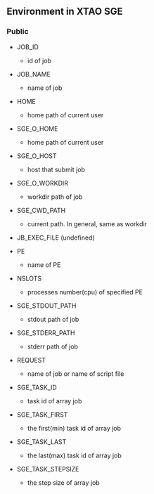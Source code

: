 ## Environment in XTAO SGE

### Public

- JOB_ID
    - id of job

- JOB_NAME
    - name of job

- HOME
  - home path of current user

- SGE_O_HOME
  - home path of current user

- SGE_O_HOST
    - host that submit job

- SGE_O_WORKDIR
    - workdir path of job

- SGE_CWD_PATH
    - current path. In general, same as workdir

- JB_EXEC_FILE (undefined)

- PE
  - name of PE

- NSLOTS
    - processes number(cpu) of specified PE

- SGE_STDOUT_PATH
  - stdout path of job

- SGE_STDERR_PATH
  - stderr path of job

- REQUEST
  - name of job or name of script file

- SGE_TASK_ID
    - task id of array job

- SGE_TASK_FIRST
  - the first(min) task id of array job

- SGE_TASK_LAST
  - the last(max) task id of array job

- SGE_TASK_STEPSIZE
  - the step size of array job